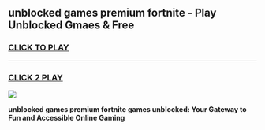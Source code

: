 
## unblocked games premium fortnite - Play Unblocked Gmaes & Free
<h3>
<a href="https://news.freeplayer.one?title=unblocked_games_premium_fortnite&ref=23F">CLICK TO PLAY</a></h3>
<hr>

<h3>
<a href="https://news.freeplayer.one?title=unblocked_games_premium_fortnite&ref=23F">CLICK 2 PLAY</a>
  
</h3>

<a href="https://news.freeplayer.one?title=unblocked_games_premium_fortnite&ref=23F/"><img src="https://clearcache.store/games.png"></a>


**unblocked games premium fortnite games unblocked: Your Gateway to Fun and Accessible Online Gaming**
